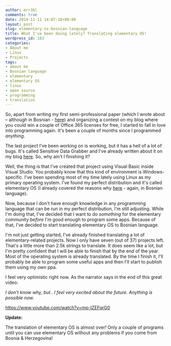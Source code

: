 ```yaml
---
author: mrr3bl
comments: true
date: 2014-11-11 14:07:18+00:00
layout: post
slug: elementary-os-bosnian-language
title: What I've been doing lately? Translating elementary OS!
wordpress_id: 163
categories:
- About me
- Linux
- Projects
tags:
- about me
- Bosnian language
- elementary
- elementary OS
- linux
- open source
- programming
- translation
---
```


So, apart from writing my first semi-professional paper (which I wrote about – although in Bosnian - [here](https://aleksandartodorovic.wordpress.com/2014/10/28/da-li-su-dobri-muzicki-producenti-ujedno-i-dobri-psiholozi-eksperiment/)) and organizing a contest on my blog where you could win a couple of Office 365 licenses for free, I started to fall in love into programming again. It's been a couple of months since I programmed _anything_.

The last project I've been working on is working, but it has a hell of a lot of bugs. It's called Sensitive Data Grabber and I've already written about it on my blog [here](https://aleksandartodorovic.wordpress.com/2014/08/03/sensitive-data-grabber-project/). So, why ain't I finishing it?

Well, the thing is that I've created that project using Visual Basic inside Visual Studio. You probably know that this kind of environment is Windows-specific. I've been spending most of my time lately using Linux as my primary operating system. I've found my perfect distribution and it's called elementary OS (I already covered the reasons why [here](https://aleksandartodorovic.wordpress.com/2014/10/16/elementary-os-savrsena-distribucija-za-mene/) - again, in Bosnian language).

Now, because I don't have enough knowledge in any programming language that can be run in my perfect distribution, I'm still adjusting. While I'm doing that, I've decided that I want to do _something_ for the elementary community _before_ I'm good enough to program some apps. Because of that, I've decided to start translating elementary OS to Bosnian language.

I'm not just getting started, I've already finished translating a lot of elementary-related projects. Now I only have seven (out of 37) projects left. That's a little more than 2.5k strings to translate. It does seem like a lot, but I'm pretty confident that I will be able to finish that by the end of the year. Most of the operating system is already translated. By the time I finish it, I'll probably be able to program some useful apps and then I'll start to publish them using my own ppa.

I feel very optimistic right now. As the narrator says in the end of this great video:

_I don't know why, but.. I feel very excited about the future. Anything is possible now._

https://www.youtube.com/watch?v=mp-IZEFqrG0



**Update:**

The translation of elementary OS is almost over! Only a couple of programs until you can use elementary OS without any problems if you come from Bosnia & Herzegovina!
